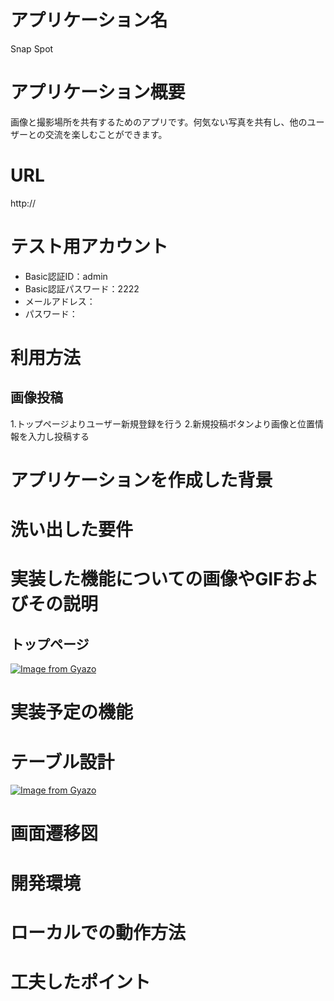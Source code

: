 # アプリケーション名
Snap Spot

# アプリケーション概要
画像と撮影場所を共有するためのアプリです。何気ない写真を共有し、他のユーザーとの交流を楽しむことができます。

# URL
http://

# テスト用アカウント
- Basic認証ID：admin
- Basic認証パスワード：2222
- メールアドレス：
- パスワード：

# 利用方法

## 画像投稿
1.トップページよりユーザー新規登録を行う
2.新規投稿ボタンより画像と位置情報を入力し投稿する

# アプリケーションを作成した背景

# 洗い出した要件

# 実装した機能についての画像やGIFおよびその説明
## トップページ
[![Image from Gyazo](https://i.gyazo.com/117c36fecd86cdcbd82c31b3da5d3b97.png)](https://gyazo.com/117c36fecd86cdcbd82c31b3da5d3b97)
# 実装予定の機能

# テーブル設計
[![Image from Gyazo](https://i.gyazo.com/827a704e46b32db6c0e530e58d5ecf44.png)](https://gyazo.com/827a704e46b32db6c0e530e58d5ecf44)

# 画面遷移図

# 開発環境

# ローカルでの動作方法

# 工夫したポイント